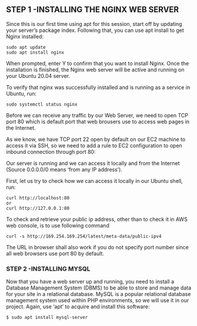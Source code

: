 ## STEP 1 -INSTALLING THE NGINX WEB SERVER 
Since this is our first time using apt for this session, start off by updating your server’s package index. Following that, you can use apt install to get Nginx installed:
```
sudo apt update
sudo apt install nginx 
```
When prompted, enter Y to confirm that you want to install Nginx. Once the installation is finished, the Nginx web server will be active and running on your Ubuntu 20.04 server.

To verify that nginx was successfully installed and is running as a service in Ubuntu, run:
```
sudo systemctl status nginx
```
Before we can receive any traffic by our Web Server, we need to open TCP port 80 which is default port that web brousers use to access web pages in the Internet.

As we know, we have TCP port 22 open by default on our EC2 machine to access it via SSH, so we need to add a rule to EC2 configuration to open inbound connection through port 80:

Our server is running and we can access it locally and from the Internet (Source 0.0.0.0/0 means ‘from any IP address’).

First, let us try to check how we can access it locally in our Ubuntu shell, run:

```
curl http://localhost:80
or
curl http://127.0.0.1:80
```
To check and retrieve your public ip address, other than to check it in AWS web console, is to use following command
```
curl -s http://169.254.169.254/latest/meta-data/public-ipv4
```
The URL in browser shall also work if you do not specify port number since all web browsers use port 80 by default.

### STEP 2 -INSTALLING MYSQL
Now that you have a web server up and running, you need to install a Database Management System (DBMS) to be able to store and manage data for your site in a relational database. MySQL is a popular relational database management system used within PHP environments, so we will use it in our project.
Again, use ‘apt’ to acquire and install this software:
```
$ sudo apt install mysql-server



